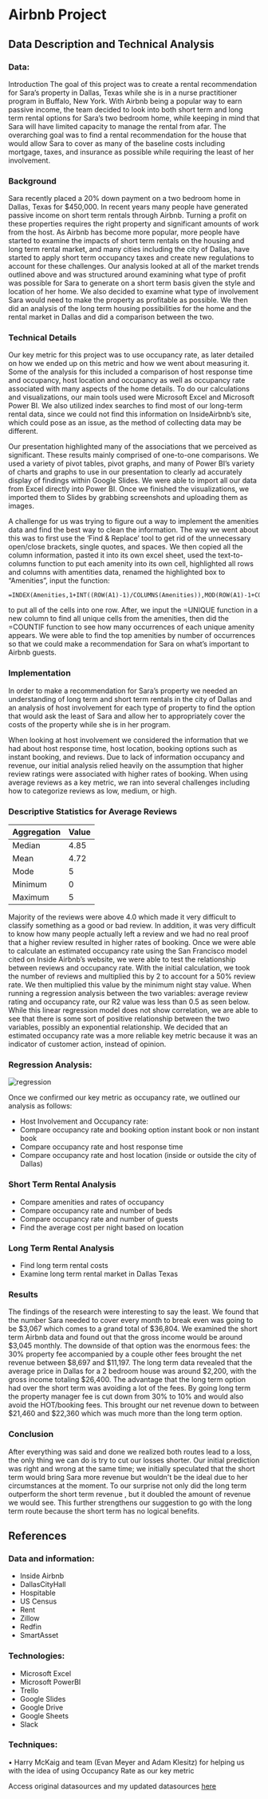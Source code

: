 # Airbnb Project
## Data Description and Technical Analysis

### Data:
Introduction
The goal of this project was to create a rental recommendation for Sara’s property in Dallas, Texas  while she is in a nurse practitioner program in Buffalo, New York. With Airbnb being a popular way to earn passive income, the team decided to look into both short term and long term rental options for Sara’s two bedroom home, while keeping in mind that Sara will have limited capacity to manage the rental from afar. The overarching goal was to find a rental recommendation for the house that would allow Sara to cover as many of the baseline costs including mortgage, taxes, and insurance  as possible while requiring the least of her involvement. 

### Background 
 Sara recently placed a 20% down payment on a two bedroom home in Dallas, Texas for $450,000. In recent years many people have generated passive income on short term rentals through Airbnb. Turning a profit on these properties requires the right property and significant amounts of work from the host. As Airbnb has become more popular, more people have started to examine the impacts of short term rentals on the housing and long term rental market, and many cities including the city of Dallas, have started to apply short term occupancy taxes and create new regulations to account for these challenges.
 Our analysis looked at all of the market trends outlined above and was structured around examining what type of profit was possible for Sara to generate on a short term basis given the style and location of her home. We also decided to examine what type of involvement Sara would need to make the property as profitable as possible. We then did an analysis of the long term housing possibilities for the home and the rental market in Dallas and did a comparison between the two. 

### Technical Details
Our key metric for this project was to use occupancy rate, as later detailed on how we ended up on this metric and how we went about measuring it. Some of the analysis for this included a comparison of host response time and occupancy, host location and occupancy as well as occupancy rate associated with many aspects of the home details. To do our calculations and visualizations, our main tools used were Microsoft Excel and Microsoft Power BI. We also utilized index searches to find most of our long-term rental data, since we could not find this information on InsideAirbnb’s site, which could pose as an issue, as the method of collecting data may be different.

Our presentation highlighted many of the associations that we perceived as significant. These results mainly comprised of one-to-one comparisons. We used a variety of pivot tables, pivot graphs, and many of Power BI’s variety of charts and graphs to use in our presentation to clearly ad accurately display of findings within Google Slides. We were able to import all our data from Excel directly into Power BI. Once we finished the visualizations, we imported them to Slides by grabbing screenshots and uploading them as images.

A challenge for us was trying to figure out a way to implement the amenities data and find the best way to clean the information. The way we went about this was to first use the ‘Find & Replace’ tool to get rid of the unnecessary open/close brackets, single quotes, and spaces. We then copied all the column information, pasted it into its own excel sheet, used the text-to-columns function to put each amenity into its own cell, highlighted all rows and columns with amentities data, renamed the highlighted box to “Amenities”, input the function: 

	=INDEX(Amenities,1+INT((ROW(A1)-1)/COLUMNS(Amenities)),MOD(ROW(A1)-1+COLUMNS(Amenities),COLUMNS(Amenities))+1
to put all of the cells into one row. After, we input the =UNIQUE function in a new column to find all unique cells from the amenities, then did the =COUNTIF function to see how many occurrences of each unique amenity appears. We were able to find the top amenities by number of occurrences so that we could make a recommendation for Sara on what’s important to Airbnb guests.
 
### Implementation
In order to make a recommendation for Sara’s property we needed an understanding of long term and short term rentals in the city of Dallas and an analysis of host involvement for each type of property to find the option that would ask the least of Sara and allow her to appropriately cover the costs of the property while she is in her program.

When looking at host involvement we considered the information that we had about host response time, host location, booking options such as instant booking, and reviews. Due to lack of information occupancy and revenue, our initial analysis relied heavily on the assumption that higher review ratings were associated with higher rates of booking. 
When using average reviews as a key metric, we ran into several challenges including how to categorize reviews as low, medium, or high. 

### Descriptive Statistics for Average Reviews

| Aggregation| Value|
| ----------- | ----------- |
| Median     | 4.85 |
| Mean       | 4.72 |
| Mode       |  5   |
| Minimum    |  0   |
| Maximum    |  5   |

Majority of the reviews were above 4.0 which made it very difficult to classify something as a good or bad review. In addition, it was very difficult to know how many people actually left a review and we had no real proof that a higher review resulted in higher rates of booking.
Once we were able to calculate an estimated occupancy rate using the San Francisco model cited on Inside Airbnb’s website, we were able to test the relationship between reviews and occupancy rate. With the initial calculation, we took the number of reviews and multiplied this by 2 to account for a 50% review rate. We then multiplied this value by the minimum night stay value. When running a regression analysis between the two variables: average review rating and occupancy rate, our R2 value was less than 0.5 as seen below. While this linear regression model does not show correlation, we are able to see that there is some sort of positive relationship between the two variables, possibly an exponential relationship. We decided that an estimated occupancy rate was a more reliable key metric because it was an indicator of customer action, instead of opinion. 

### Regression Analysis: 

![regression](https://user-images.githubusercontent.com/101782618/224577157-076f63c0-3896-4961-ac16-675adb9df845.png)

Once we confirmed our key metric as occupancy rate, we outlined our analysis as follows:

* Host Involvement and Occupancy rate:
* Compare occupancy rate and booking option instant book or non instant book
* Compare occupancy rate and host response time
* Compare occupancy rate and host location (inside or outside the city of Dallas) 

### Short Term Rental Analysis
* Compare amenities and rates of occupancy
* Compare  occupancy rate and number of beds
* Compare occupancy rate and number of guests
* Find the average cost per night based on location

### Long Term Rental Analysis
* Find long term rental costs
* Examine long term rental market in Dallas Texas


### Results
The findings of the research were interesting to say the least. We found that the number Sara needed to cover every month to break even was going to be $3,067 which comes to a grand total of $36,804. We examined the short term Airbnb data and found out that the gross income would be around $3,045 monthly. The downside of that option was the enormous fees: the 30% property fee accompanied by a couple other fees brought the net revenue between $8,697 and $11,197. The long term data revealed that the average price in Dallas for a 2 bedroom house was around $2,200, with the gross income totaling $26,400. The advantage that the long term option had over the short term was avoiding a lot of the fees. By going long term the property manager fee is cut down from 30% to 10% and would also avoid the HOT/booking fees. This brought our net revenue down to between $21,460 and $22,360 which was much more than the long term option.

### Conclusion 
After everything was said and done we realized both routes lead to a loss, the only thing we can do is try to cut our losses shorter. Our initial prediction was right and wrong at the same time; we initially speculated that the short term would bring Sara more revenue but wouldn't be the ideal due to her circumstances at the moment. To our surprise not only did the long term outperform the short term revenue , but it doubled the amount of revenue we would see. This further strengthens our suggestion to go with the long term route because the short term has no logical benefits.

## References
### Data and information:
* Inside Airbnb
* DallasCityHall  
* Hospitable
* US Census
* Rent
* Zillow
* Redfin
* SmartAsset

### Technologies:
* Microsoft Excel
* Microsoft PowerBI
* Trello
* Google Slides
* Google Drive
* Google Sheets
* Slack

### Techniques:
•	Harry McKaig and team (Evan Meyer and Adam Klesitz) for helping us with the idea of using Occupancy Rate as our key metric

Access original datasources and my updated datasources [here](https://drive.google.com/drive/folders/1eI0hxKTkzH3s82YG6-dMvt-D15b98He1?usp=sharing "Dallas Airbnb Data")
